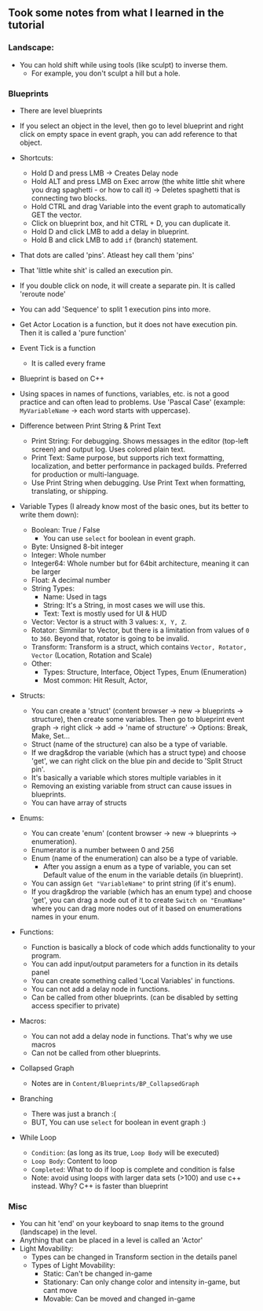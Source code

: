 ## Took some notes from what I learned in the tutorial

### Landscape:
- You can hold shift while using tools (like sculpt) to inverse them.
  - For example, you don't sculpt a hill but a hole.

### Blueprints
- There are level blueprints
- If you select an object in the level, then go to level blueprint and right click on empty space in event graph, you can add reference to that object.
- Shortcuts:
  - Hold D and press LMB -> Creates Delay node
  - Hold ALT and press LMB on Exec arrow (the white little shit where you drag spaghetti - or how to call it) -> Deletes spaghetti that is connecting two blocks.
  - Hold CTRL and drag Variable into the event graph to automatically GET the vector.
  - Click on blueprint box, and hit CTRL + D, you can duplicate it.
  - Hold D and click LMB to add a delay in blueprint.
  - Hold B and click LMB to add `if` (branch) statement.

- That dots are called 'pins'. Atleast hey call them 'pins'
- That 'little white shit' is called an execution pin.
- If you double click on node, it will create a separate pin. It is called 'reroute node'
- You can add 'Sequence' to split 1 execution pins into more.

- Get Actor Location is a function, but it does not have execution pin. Then it is called a 'pure function'

- Event Tick is a function
  - It is called every frame

- Blueprint is based on C++

- Using spaces in names of functions, variables, etc. is not a good practice and can often lead to problems. Use 'Pascal Case' (example: `MyVariableName` -> each word starts with uppercase).

- Difference between Print String & Print Text
  - Print String: For debugging. Shows messages in the editor (top-left screen) and output log. Uses colored plain text.
  - Print Text: Same purpose, but supports rich text formatting, localization, and better performance in packaged builds. Preferred for production or multi-language.
  - Use Print String when debugging. Use Print Text when formatting, translating, or shipping.

- Variable Types (I already know most of the basic ones, but its better to write them down):
  - Boolean: True / False
    - You can use `select` for boolean in event graph.
  - Byte: Unsigned 8-bit integer
  - Integer: Whole number
  - Integer64: Whole number but for 64bit architecture, meaning it can be larger
  - Float: A decimal number
  - String Types:
    - Name: Used in tags
    - String: It's a String, in most cases we will use this.
    - Text: Text is mostly used for UI & HUD
  - Vector: Vector is a struct with 3 values: `X, Y, Z`.
  - Rotator: Simmilar to Vector, but there is a limitation from values of `0` to `360`. Beyond that, rotator is going to be invalid.
  - Transform: Transform is a struct, which contains `Vector, Rotator, Vector` (Location, Rotation and Scale)
  - Other:
    - Types: Structure, Interface, Object Types, Enum (Enumeration)
    - Most common: Hit Result, Actor, 

- Structs:
  - You can create a 'struct' (content browser -> new -> blueprints -> structure), then create some variables. Then go to blueprint event graph -> right click -> add -> 'name of structure' -> Options: Break, Make, Set...
  - Struct (name of the structure) can also be a type of variable.
  - If we drag&drop the variable (which has a struct type) and choose 'get', we can right click on the blue pin and decide to 'Split Struct pin'.
  - It's basically a variable which stores multiple variables in it
  - Removing an existing variable from struct can cause issues in blueprints.
  - You can have array of structs

- Enums:
  - You can create 'enum' (content browser -> new -> blueprints -> enumeration).
  - Enumerator is a number between 0 and 256
  - Enum (name of the enumeration) can also be a type of variable.
    - After you assign a enum as a type of variable, you can set Default value of the enum in the variable details (in blueprint).
  - You can assign `Get "VariableName"` to print string (if it's enum).
  - If you drag&drop the variable (which has an enum type) and choose 'get', you can drag a node out of it to create `Switch on "EnumName"` where you can drag more nodes out of it based on enumerations names in your enum.

- Functions:
  - Function is basically a block of code which adds functionality to your program. 
  - You can add input/output parameters for a function in its details panel
  - You can create something called 'Local Variables' in functions.
  - You can not add a delay node in functions.
  - Can be called from other blueprints. (can be disabled by setting access specifier to private)

- Macros:
  - You can not add a delay node in functions. That's why we use macros
  - Can not be called from other blueprints.

- Collapsed Graph
  - Notes are in `Content/Blueprints/BP_CollapsedGraph`

- Branching
  - There was just a branch :(
  - BUT, You can use `select` for boolean in event graph :)

- While Loop
  - `Condition`: (as long as its true, `Loop Body` will be executed)
  - `Loop Body`: Content to loop
  - `Completed`: What to do if loop is complete and condition is false
  - Note: avoid using loops with larger data sets (>100) and use c++ instead. Why? C++ is faster than blueprint

### Misc
- You can hit 'end' on your keyboard to snap items to the ground (landscape) in the level.
- Anything that can be placed in a level is called an 'Actor'
- Light Movability:
  - Types can be changed in Transform section in the details panel
  - Types of Light Movability:
    - Static: Can't be changed in-game
    - Stationary: Can only change color and intensity in-game, but cant move
    - Movable: Can be moved and changed in-game